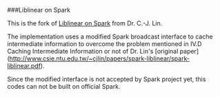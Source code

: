 
###Liblinear on Spark

This is the fork of [Liblinear on Spark](http://www.csie.ntu.edu.tw/~cjlin/libsvmtools/distributed-liblinear/) from Dr. C.-J. Lin. 

The implementation uses a modified Spark broadcast interface to cache intermediate information to overcome the problem mentioned in IV.D Caching Intermediate Information or not of Dr. Lin's [original paper] (http://www.csie.ntu.edu.tw/~cjlin/papers/spark-liblinear/spark-liblinear.pdf).

Since the modified interface is not accepted by Spark project yet, this codes can not be built on official Spark.
